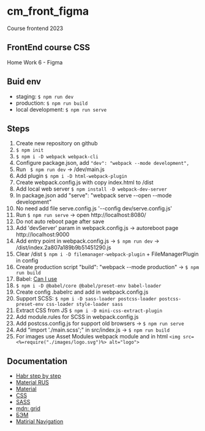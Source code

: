 # cm_front_figma
Course frontend 2023

## FrontEnd course CSS 
Home Work 6 - Figma

## Buid env
- staging: ``` $ npm run dev ```
- production: ``` $ npm run build ```
- local development: ``` $ npm run serve ```

## Steps
1. Create new repository on github
2. ``` $ npm init ```
3. ``` $ npm i -D webpack webpack-cli ```
4. Configure package.json, add ```"dev": "webpack --mode development",```
5. Run ``` $ npm run dev``` -> /dev/main.js
6. Add plugin ``` $ npm i -D html-webpack-plugin ```
7. Create webpack.config.js with copy index.html to /dist
8. Add local web server ``` $ npm install -D webpack-dev-server ```
9. In package.json add  "serve": "webpack serve --open --mode development"
10. No need add file serve.config.js '--config dev/serve.config.js'
11. Run ``` $ npm run serve ``` -> open http://localhost:8080/
12. Do not auto reboot page after save
13. Add 'devServer' param in webpack.config.js -> autoreboot page http://localhost:9000
14. Add entry point in webpack.config.js -> ``` $ npm run dev ``` -> /dist/index.2a807a189b9b51451290.js  
15. Clear /dist ``` $ npm i -D filemanager-webpack-plugin ``` + FileManagerPlugin in config
16. Create production script "build": "webpack --mode production" -> ``` $ npm run build ```
17. Babel: [Can I use](https://caniuse.com/) 
18. ``` $ npm i -D @babel/core @babel/preset-env babel-loader ```
19. Create config .babelrc and add in webpack.config.js
20. Support SCSS: ``` $ npm i -D sass-loader postcss-loader postcss-preset-env css-loader style-loader sass ```
21. Extract CSS from JS ``` $ npm i -D mini-css-extract-plugin ``` 
22. Add module.rules for SCSS in webpack.config.js
23. Add postcss.config.js for support old browsers -> ``` $ npm run serve ``` 
24. Add "import './main.scss';" in src/index.js -> ``` $ npm run build ```
25. For images use Asset Modules webpack module and in html ```<img src=<%=require("./images/logo.svg")%> alt="logo">```

## Documentation
- [Habr step by step](https://habr.com/ru/articles/701724/)
- [Material RUS](https://gruzdevv.ru/stati/materialnyj-dizajn-spetsifikatsii-google/)
- [Material](https://m3.material.io/develop/android/jetpack-compose) 
- [CSS](https://www.w3schools.com/css/default.asp)
- [SASS](https://sass-lang.com/)
- [mdn: grid](https://developer.mozilla.org/en-US/docs/Web/CSS/grid)
- [БЭМ](https://ru.bem.info/methodology/)
- [Matirial Navigation](https://m3.material.io/components/navigation-drawer/specs)